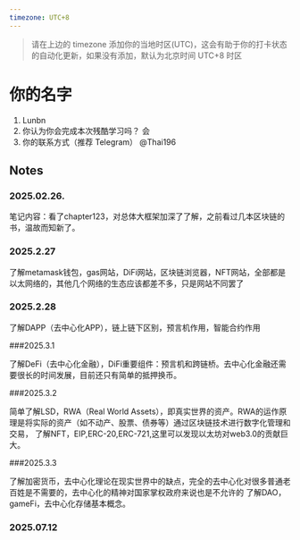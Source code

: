 ```yaml
---
timezone: UTC+8
---
```


> 请在上边的 timezone 添加你的当地时区(UTC)，这会有助于你的打卡状态的自动化更新，如果没有添加，默认为北京时间 UTC+8 时区


# 你的名字

1. Lunbn
2. 你认为你会完成本次残酷学习吗？  会
3. 你的联系方式（推荐 Telegram）  @Thai196

## Notes

<!-- Content_START -->

### 2025.02.26.

笔记内容：看了chapter123，对总体大框架加深了了解，之前看过几本区块链的书，温故而知新了。

### 2025.2.27

了解metamask钱包，gas网站，DiFi网站，区块链浏览器，NFT网站，全部都是以太网络的，其他几个网络的生态应该都差不多，只是网站不同罢了

### 2025.2.28

了解DAPP（去中心化APP），链上链下区别，预言机作用，智能合约作用

###2025.3.1

了解DeFi（去中心化金融），DiFi重要组件：预言机和跨链桥。去中心化金融还需要很长的时间发展，目前还只有简单的抵押换币。

###2025.3.2

简单了解LSD，RWA（Real World Assets），即真实世界的资产。RWA的运作原理是将实际的资产（如不动产、股票、债券等）通过区块链技术进行数字化管理和交易，
了解NFT，EIP,ERC-20,ERC-721,这里可以发现以太坊对web3.0的贡献巨大。

###2025.3.3

了解加密货币，去中心化理论在现实世界中的缺点，完全的去中心化对很多普通老百姓是不需要的，去中心化的精神对国家掌权政府来说也是不允许的
了解DAO，gameFi，去中心化存储基本概念。


### 2025.07.12

<!-- Content_END -->

